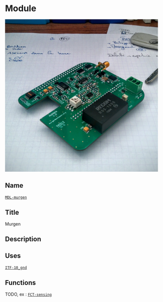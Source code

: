 # Module
![](viewme.jpg)

## Name
[`MDL-murgen`]()

## Title
Murgen

## Description

## Uses
[`ITF-10_gnd`](../../interfaces/ITF-10_gnd)

## Functions
TODO, ex : [`FCT-sensing`](../../functions/FCT-sensing)
